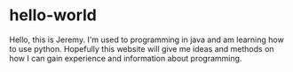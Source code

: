 # hello-world

Hello, this is Jeremy. I'm used to programming in java and am learning how to use python. Hopefully this website will give me ideas and methods on how I can gain experience and information about programming.
